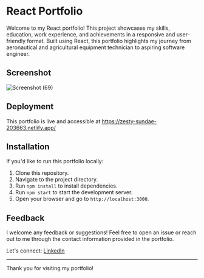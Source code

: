 # React Portfolio

Welcome to my React portfolio! This project showcases my skills, education, work experience, and achievements in a responsive and user-friendly format. Built using React, this portfolio highlights my journey from aeronautical and agricultural equipment technician to aspiring software engineer.
## Screenshot 
![Screenshot (69)](https://github.com/SparkkyJD/React-Portfolio-Eric-Wagner/assets/127361245/9b66111b-bb45-45c2-8c70-9ad66ede4b92)

## Deployment

This portfolio is live and accessible at
https://zesty-sundae-203663.netlify.app/
## Installation

If you'd like to run this portfolio locally:

1. Clone this repository.
2. Navigate to the project directory.
3. Run `npm install` to install dependencies.
4. Run `npm start` to start the development server.
5. Open your browser and go to `http://localhost:3000`.

## Feedback

I welcome any feedback or suggestions! Feel free to open an issue or reach out to me through the contact information provided in the portfolio.

Let's connect: [LinkedIn](https://www.linkedin.com/in/eric-wagner-4950b8143/)

---

Thank you for visiting my portfolio!
